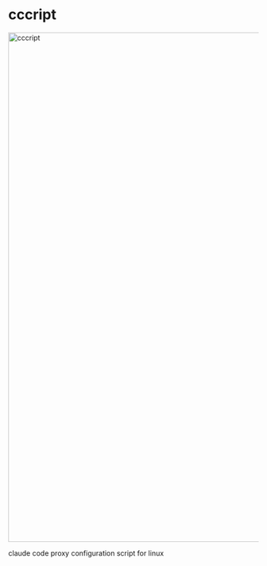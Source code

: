 # cccript
<img width="1024" height="1024" alt="cccript" src="https://github.com/user-attachments/assets/1d44f2ed-8613-499a-b879-2a7c51a57dcf" />

claude code proxy configuration script for linux
